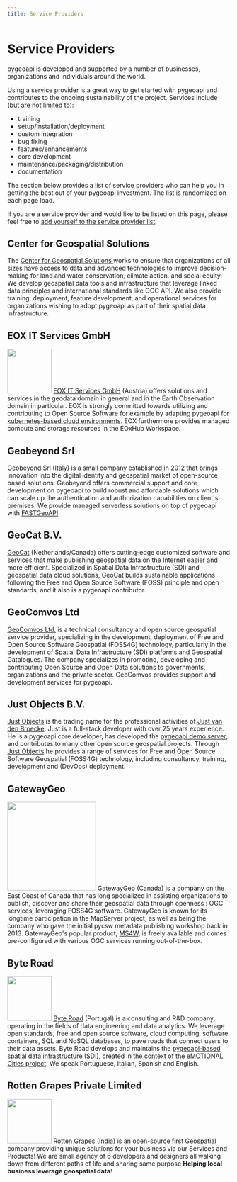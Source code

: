 ```yaml
---
title: Service Providers
---
```


# Service Providers

pygeoapi is developed and supported by a number of businesses, organizations and individuals around the world.

Using a service provider is a great way to get started with pygeoapi and contributes to the ongoing sustainability of the project.  Services include (but are not limited to):

- training
- setup/installation/deployment
- custom integration
- bug fixing
- features/enhancements
- core development
- maintenance/packaging/distribution
- documentation

The section below provides a list of service providers who can help you in getting the best out of your pygeoapi investment.  The list is randomized on each page load.

If you are a service provider and would like to be listed on this page, please feel free to [add yourself to the service provider list](https://github.com/geopython/pygeoapi.io/blob/master/docs/community/service-providers/index.md).

<div id="service-provider-list">

  <div class="service-provider">
    <h2>Center for Geospatial Solutions</h2>
    <p>
      <span>The <a href="https://www.lincolninst.edu/center-geospatial-solutions">Center for Geospatial Solutions </a> works to ensure that organizations of all sizes have access to data and advanced technologies to improve decision-making for land and water conservation, climate action, and social equity. We develop geospatial data tools and infrastructure that leverage linked data principles and international standards like OGC API. We also provide training, deployment, feature development, and operational services for organizations wishing to adopt pygeoapi as part of their spatial data infrastructure.</span>
    </p>
  </div>

  <div class="service-provider">
    <h2>EOX IT Services GmbH</h2>
    <p>
      <span><a href="https://eox.at"><img width="100" src="https://eox.at/EOX_Logo.svg"/></a></span>
      <span><a href="https://eox.at">EOX IT Services GmbH</a> (Austria) offers solutions and services in the geodata domain in general and in the Earth Observation domain in particular. EOX is strongly committed towards utilizing and contributing to Open Source Software for example by adapting pygeoapi for <a href="https://github.com/eurodatacube/pygeoapi-kubernetes-papermill">kubernetes-based cloud environments</a>. EOX furthermore provides managed compute and storage resources in the EOxHub Workspace.</span>
    </p>
  </div>

  <div class="service-provider">
    <h2>Geobeyond Srl</h2>
    <p>
      <span><a href="http://www.geobeyond.it">Geobeyond Srl</a> (Italy) is a small company established in 2012 that brings innovation into the digital identity and geospatial market of open-source based solutions. Geobeyond offers commercial support and core development on pygeoapi to build robust and affordable solutions which can scale up the authentication and authorization capabilities on client's premises. We provide managed serverless solutions on top of pygeoapi with <a href="https://github.com/geobeyond/fastgeoapi">FASTGeoAPI</a>.</span>
    </p>
  </div>

  <div class="service-provider">
    <h2>GeoCat B.V.</h2>
    <p>
      <span><a href="https://geocat.net">GeoCat</a> (Netherlands/Canada) offers cutting-edge customized software and services that make publishing geospatial data on the Internet easier and more efficient. Specialized in Spatial Data Infrastructure (SDI) and geospatial data cloud solutions, GeoCat builds sustainable applications following the Free and Open Source Software (FOSS) principle and open standards, and it also is a pygeoapi contributor.</span>
    </p>
  </div>

  <div class="service-provider">
    <h2>GeoComvos Ltd</h2>
    <p>
      <span><a href="http://geocomvos.com">GeoComvos Ltd.</a> is a technical consultancy and open source geospatial service provider, specializing in the development, deployment of Free and Open Source Software Geospatial (FOSS4G) technology, particularly in the development of Spatial Data Infrastructure (SDI) platforms and Geospatial Catalogues. The company specializes in promoting, developing and contributing Open Source and Open Data solutions to governments, organizations and the private sector. GeoComvos provides support and development services for pygeoapi.</span>
    </p>
  </div>

  <div class="service-provider">
    <h2>Just Objects B.V.</h2>
    <p>
      <span><a href="https://justobjects.nl">Just Objects</a> is the trading name for the professional activities of <a href="https://github.com/justb4">Just van den Broecke</a>. 
         Just is a full-stack developer with over 25 years experience.
       He is a pygeoapi core developer, has developed the <a href="https://demo.pygeoapi.io">pygeoapi demo server</a>, and contributes to many other open source geospatial projects. 
        Through <a href="https://justobjects.nl">Just Objects</a> he provides a range of services for Free and Open Source Software Geospatial (FOSS4G) technology, including consultancy, training, development and (DevOps) deployment.</span>
    </p>
  </div>
  
  <div class="service-provider">
    <h2>GatewayGeo</h2>
    <p>
      <span><a href="https://gatewaygeomatics.com/"><img width="200" src="https://gatewaygeomatics.com/images/gatewaygeo-logo.png"/></a></span>
      <span><a href="https://gatewaygeomatics.com/">GatewayGeo</a> (Canada) is a company on the East Coast of Canada that has long specialized in assisting organizations to publish, discover and share their geospatial data through openness : OGC services, leveraging FOSS4G software.  GatewayGeo is known for its longtime participation in the MapServer project, as well as being the company who gave the initial pycsw metadata publishing workshop back in 2013.  GatewayGeo's popular product, <a href="https://ms4w.com">MS4W</a>, is freely available and comes pre-configured with various OGC services running out-of-the-box.</span>
    </p>
  </div>  

  <div class="service-provider">
    <h2>Byte Road</h2>
    <p>
      <span><a href="https://byteroad.net/"><img width="100" src="https://byteroad.net/assets/img/BR_02.png"/></a></span>
      <span><a href="https://byteroad.net/">Byte Road</a> (Portugal) is a consulting and R&D company, operating in the fields of data engineering and data analytics. We leverage open standards, free and open source software, cloud computing, software containers, SQL and NoSQL databases, to pave roads that connect users to their data assets. 
      Byte Road develops and maintains the <a href="https://emotional.byteroad.net/">pygeoapi-based spatial data infrastructure (SDI)</a>, created in the context of the <a href="https://emotionalcities-h2020.eu/">eMOTIONAL Cities project</a>. We speak Portuguese, Italian, Spanish and English.
    </p>
  </div>

  <div class="service-provider">
    <h2>Rotten Grapes Private Limited</h2>
    <p>
      <span><a href="https://rottengrapes.tech/"><img width="100" src="https://rottengrapes.tech/assets/images/logo.png"/></a></span>
      <span><a href="https://rottengrapes.tech/">Rotten Grapes</a> (India) is an open-source first Geospatial company providing unique solutions for your business via our Services and Products! We are small agency of 6 developers and designers all walking down from different paths of life and sharing same purpose <b> Helping local business leverage geospatial data</b>! 
    </p>
  </div>
</div>


<script>

// shuffle divs randomly
// from https://stackoverflow.com/a/43980082 (2022-01-15)

function shuffle() {
  var container = document.getElementById("service-provider-list");
  var elementsArray = Array.prototype.slice.call(container.getElementsByClassName("service-provider"));
  elementsArray.forEach(function(element){
    container.removeChild(element);
  })
  shuffleArray(elementsArray);
  elementsArray.forEach(function(element){
    container.appendChild(element);
  })
}

function shuffleArray(array) {
    for (var i = array.length - 1; i > 0; i--) {
        var j = Math.floor(Math.random() * (i + 1));
        var temp = array[i];
        array[i] = array[j];
        array[j] = temp;
    }
    return array;
}

shuffle();
</script>
